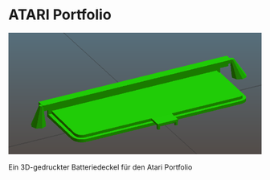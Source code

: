 # ATARI Portfolio

![Screenshot in Slic3r](atari-portfolio-batteriedeckel.png)

Ein 3D-gedruckter Batteriedeckel für den Atari Portfolio

